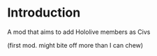 # Introduction

A mod that aims to add Hololive members as Civs

(first mod. might bite off more than I can chew)
